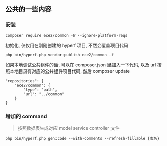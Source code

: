 ## 公共的一些内容

### 安装

```shell
composer require ece2/common -W --ignore-platform-reqs
```

初始化, 仅仅用在刚刚创建的 hyperf 项目, 不然会覆盖项目代码

```shell
php bin/hyperf.php vendor:publish ece2/common -f
```

如果本地调试公共组件的话, 可以在 composer.json 里加入一下代码, 以及 url 按照本地目录有对应的公共组件项目代码, 然后 composer update

```
"repositories": {
    "ece2/common": {
        "type": "path",
        "url": "../common"
    }
}
```

### 增加的 command

> 按照数据表生成对应 model service controller 文件

```shell
php bin/hyperf.php gen:code --with-comments --refresh-fillable {表名}
```
